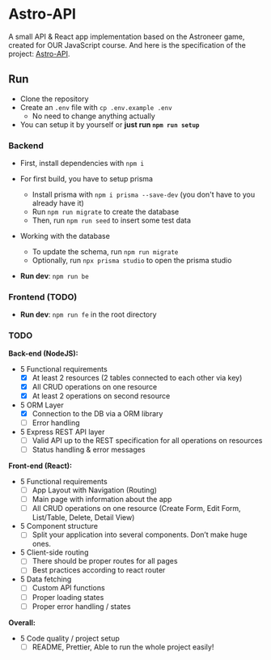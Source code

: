 # Astro-API

A small API &amp; React app implementation based on the Astroneer game, created for OUR JavaScript course.
And here is the specification of the project: [Astro-API](https://docs.google.com/document/d/1mbYYzY0j7Xq8KX8a2ei2_Ta1AQUWpfcpD0tORZt8AD4).

## Run

- Clone the repository
- Create an `.env` file with `cp .env.example .env`
  - No need to change anything actually
- You can setup it by yourself or **just run `npm run setup`**

### Backend

- First, install dependencies with `npm i`

- For first build, you have to setup prisma
  - Install prisma with `npm i prisma --save-dev` (you don't have to you already have it)
  - Run `npm run migrate` to create the database
  - Then, run `npm run seed` to insert some test data
- Working with the database
  - To update the schema, run `npm run migrate`
  - Optionally, run `npx prisma studio` to open the prisma studio
- **Run dev**: `npm run be`

### Frontend (TODO)

- **Run dev**: `npm run fe` in the root directory


### TODO

**Back-end (NodeJS):**
- 5 Functional requirements
    - [x] At least 2 resources (2 tables connected to each other via key)
    - [x] All CRUD operations on one resource
    - [x] At least 2 operations on second resource
- 5 ORM Layer
    - [x] Connection to the DB via a ORM library 
    - [ ] Error handling
- 5 Express REST API layer 
    - [ ] Valid API up to the REST specification for all operations on resources
    - [ ] Status handling & error messages

**Front-end (React):**
- 5 Functional requirements
    - [ ] App Layout with Navigation (Routing)
    - [ ] Main page with information about the app
    - [ ] All CRUD operations on one resource (Create Form, Edit Form, List/Table, Delete, Detail View) 
- 5 Component structure
    - [ ] Split your application into several components. Don’t make huge ones. 
- 5 Client-side routing
    - [ ] There should be proper routes for all pages
    - [ ] Best practices according to react router 
- 5 Data fetching
    - [ ] Custom API functions
    - [ ] Proper loading states
    - [ ] Proper error handling / states 

**Overall:**
- 5 Code quality / project setup
    - [ ] README, Prettier, Able to run the whole project easily! 